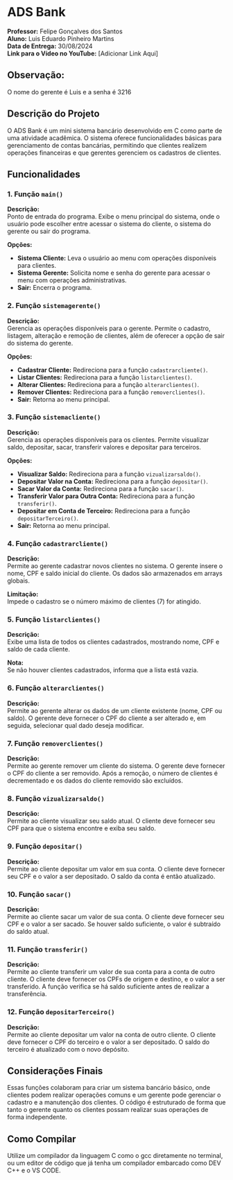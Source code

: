 # ADS Bank

**Professor:** Felipe Gonçalves dos Santos  
**Aluno:** Luis Eduardo Pinheiro Martins  
**Data de Entrega:** 30/08/2024  
**Link para o Vídeo no YouTube:** [Adicionar Link Aqui]

## Observação:
O nome do gerente é Luis e a senha é 3216

## Descrição do Projeto

O ADS Bank é um mini sistema bancário desenvolvido em C como parte de uma atividade acadêmica. O sistema oferece funcionalidades básicas para gerenciamento de contas bancárias, permitindo que clientes realizem operações financeiras e que gerentes gerenciem os cadastros de clientes.

## Funcionalidades

### 1. Função `main()`
**Descrição:**  
Ponto de entrada do programa. Exibe o menu principal do sistema, onde o usuário pode escolher entre acessar o sistema do cliente, o sistema do gerente ou sair do programa.

**Opções:**
- **Sistema Cliente:** Leva o usuário ao menu com operações disponíveis para clientes.
- **Sistema Gerente:** Solicita nome e senha do gerente para acessar o menu com operações administrativas.
- **Sair:** Encerra o programa.

### 2. Função `sistemagerente()`
**Descrição:**  
Gerencia as operações disponíveis para o gerente. Permite o cadastro, listagem, alteração e remoção de clientes, além de oferecer a opção de sair do sistema do gerente.

**Opções:**
- **Cadastrar Cliente:** Redireciona para a função `cadastrarcliente()`.
- **Listar Clientes:** Redireciona para a função `listarclientes()`.
- **Alterar Clientes:** Redireciona para a função `alterarclientes()`.
- **Remover Clientes:** Redireciona para a função `removerclientes()`.
- **Sair:** Retorna ao menu principal.

### 3. Função `sistemacliente()`
**Descrição:**  
Gerencia as operações disponíveis para os clientes. Permite visualizar saldo, depositar, sacar, transferir valores e depositar para terceiros.

**Opções:**
- **Visualizar Saldo:** Redireciona para a função `vizualizarsaldo()`.
- **Depositar Valor na Conta:** Redireciona para a função `depositar()`.
- **Sacar Valor da Conta:** Redireciona para a função `sacar()`.
- **Transferir Valor para Outra Conta:** Redireciona para a função `transferir()`.
- **Depositar em Conta de Terceiro:** Redireciona para a função `depositarTerceiro()`.
- **Sair:** Retorna ao menu principal.

### 4. Função `cadastrarcliente()`
**Descrição:**  
Permite ao gerente cadastrar novos clientes no sistema. O gerente insere o nome, CPF e saldo inicial do cliente. Os dados são armazenados em arrays globais.

**Limitação:**  
Impede o cadastro se o número máximo de clientes (7) for atingido.

### 5. Função `listarclientes()`
**Descrição:**  
Exibe uma lista de todos os clientes cadastrados, mostrando nome, CPF e saldo de cada cliente.

**Nota:**  
Se não houver clientes cadastrados, informa que a lista está vazia.

### 6. Função `alterarclientes()`
**Descrição:**  
Permite ao gerente alterar os dados de um cliente existente (nome, CPF ou saldo). O gerente deve fornecer o CPF do cliente a ser alterado e, em seguida, selecionar qual dado deseja modificar.

### 7. Função `removerclientes()`
**Descrição:**  
Permite ao gerente remover um cliente do sistema. O gerente deve fornecer o CPF do cliente a ser removido. Após a remoção, o número de clientes é decrementado e os dados do cliente removido são excluídos.

### 8. Função `vizualizarsaldo()`
**Descrição:**  
Permite ao cliente visualizar seu saldo atual. O cliente deve fornecer seu CPF para que o sistema encontre e exiba seu saldo.

### 9. Função `depositar()`
**Descrição:**  
Permite ao cliente depositar um valor em sua conta. O cliente deve fornecer seu CPF e o valor a ser depositado. O saldo da conta é então atualizado.

### 10. Função `sacar()`
**Descrição:**  
Permite ao cliente sacar um valor de sua conta. O cliente deve fornecer seu CPF e o valor a ser sacado. Se houver saldo suficiente, o valor é subtraído do saldo atual.

### 11. Função `transferir()`
**Descrição:**  
Permite ao cliente transferir um valor de sua conta para a conta de outro cliente. O cliente deve fornecer os CPFs de origem e destino, e o valor a ser transferido. A função verifica se há saldo suficiente antes de realizar a transferência.

### 12. Função `depositarTerceiro()`
**Descrição:**  
Permite ao cliente depositar um valor na conta de outro cliente. O cliente deve fornecer o CPF do terceiro e o valor a ser depositado. O saldo do terceiro é atualizado com o novo depósito.

## Considerações Finais

Essas funções colaboram para criar um sistema bancário básico, onde clientes podem realizar operações comuns e um gerente pode gerenciar o cadastro e a manutenção dos clientes. O código é estruturado de forma que tanto o gerente quanto os clientes possam realizar suas operações de forma independente.

## Como Compilar

Utilize um compilador da linguagem C como o gcc diretamente no terminal, ou um editor de código que já tenha um compilador embarcado como DEV C++ e o VS CODE.
